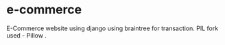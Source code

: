 # e-commerce
E-Commerce website using django using braintree for transaction. PIL fork used - Pillow .

